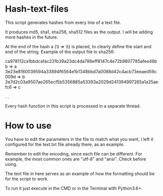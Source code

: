 # Hash-text-files
 This script generates hashes from every line of a text file.
 
 It produces md5, sha1, sha256, sha512 files as the output. I will be adding more hashes in the future.
 
  
 At the end of the hash a {\t => \t} is placed, to clearly define the start and end of the string. 
 Example of the output file in sha256:
 
 ca978112ca1bbdcafac231b39a23dc4da786eff8147c4e72b9807785afee48bb	=>	a
 3e23e8160039594a33894f6564e1b1348bbd7a0088d42c4acb73eeaed59c009d	=> b
 2e7d2c03a9507ae265ecf5b5356885a53393a2029d241394997265a1a25aefc6	=>	c
 
 .
 .
 
 

 
 Every hash function in this script is processed in a separate thread.
 
 # How to use
 You have to edit the parameters in the file to match what you want, I left it configured for the text.txt file already there, as an example.

 Remember to edit the encoding, since each file can be different. For example, the most common ones are "utf-8" and "ansi". Check before using.

 The text file in here serves as an example of how the formatting should be for the script to work.

 To run it just execute in the CMD or in the Terminal with Python3.6+.
